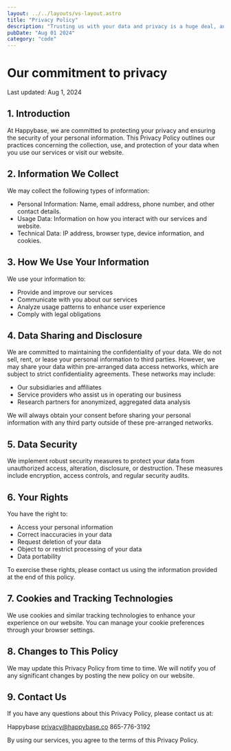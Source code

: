 ```yaml
---
layout: ../../layouts/vs-layout.astro
title: "Privacy Policy"
description: "Trusting us with your data and privacy is a huge deal, and we take it very seriously. We want to be transparent about how we collect and use your data."
pubDate: "Aug 01 2024"
category: "code"
---
```


# Our commitment to privacy

Last updated: Aug 1, 2024

## 1. Introduction

At Happybase, we are committed to protecting your privacy and ensuring the security of your personal information. This Privacy Policy outlines our practices concerning the collection, use, and protection of your data when you use our services or visit our website.

## 2. Information We Collect

We may collect the following types of information:

- Personal Information: Name, email address, phone number, and other contact details.
- Usage Data: Information on how you interact with our services and website.
- Technical Data: IP address, browser type, device information, and cookies.

## 3. How We Use Your Information

We use your information to:

- Provide and improve our services
- Communicate with you about our services
- Analyze usage patterns to enhance user experience
- Comply with legal obligations

## 4. Data Sharing and Disclosure

We are committed to maintaining the confidentiality of your data. We do not sell, rent, or lease your personal information to third parties. However, we may share your data within pre-arranged data access networks, which are subject to strict confidentiality agreements. These networks may include:

- Our subsidiaries and affiliates
- Service providers who assist us in operating our business
- Research partners for anonymized, aggregated data analysis

We will always obtain your consent before sharing your personal information with any third party outside of these pre-arranged networks.

## 5. Data Security

We implement robust security measures to protect your data from unauthorized access, alteration, disclosure, or destruction. These measures include encryption, access controls, and regular security audits.

## 6. Your Rights

You have the right to:

- Access your personal information
- Correct inaccuracies in your data
- Request deletion of your data
- Object to or restrict processing of your data
- Data portability

To exercise these rights, please contact us using the information provided at the end of this policy.

## 7. Cookies and Tracking Technologies

We use cookies and similar tracking technologies to enhance your experience on our website. You can manage your cookie preferences through your browser settings.

## 8. Changes to This Policy

We may update this Privacy Policy from time to time. We will notify you of any significant changes by posting the new policy on our website.

## 9. Contact Us

If you have any questions about this Privacy Policy, please contact us at:

Happybase
privacy@happybase.co
865-776-3192

By using our services, you agree to the terms of this Privacy Policy.